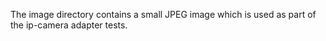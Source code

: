 The image directory contains a small JPEG image
which is used as part of the ip-camera adapter tests.
